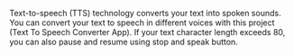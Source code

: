 Text-to-speech (TTS) technology converts your text into spoken sounds.
You can convert your text to speech in different voices with this project (Text To Speech Converter App). 
If your text character length exceeds 80, you can also pause and resume using stop and speak button.
